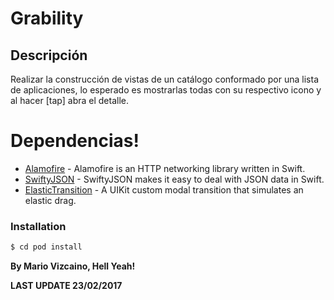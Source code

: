 # Grability

## Descripción

Realizar la construcción de vistas de un catálogo conformado por una lista de aplicaciones, lo esperado es mostrarlas todas con su respectivo icono y al hacer [tap] abra el detalle.

# Dependencias!

* [Alamofire] - Alamofire is an HTTP networking library written in Swift.
* [SwiftyJSON] - SwiftyJSON makes it easy to deal with JSON data in Swift.
* [ElasticTransition] - A UIKit custom modal transition that simulates an elastic drag.

### Installation

```sh
$ cd pod install
```




**By Mario Vizcaino, Hell Yeah!**

**LAST UPDATE  23/02/2017**

[//]: # (These are reference links used in the body of this note and get stripped out when the markdown processor does its job. There is no need to format nicely because it shouldn't be seen. Thanks SO - http://stackoverflow.com/questions/4823468/store-comments-in-markdown-syntax)


   [SwiftyJSON]: <https://github.com/SwiftyJSON/SwiftyJSON>
   [ElasticTransition]: <https://github.com/lkzhao/ElasticTransition>
   [Alamofire]: <https://github.com/Alamofire/Alamofire>

